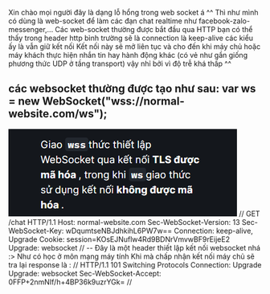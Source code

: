 Xin chào mọi người đây là dạng lỗ hổng trong web socket á ^^
Thì như mình có dùng là web-socket để làm các đạn chat realtime như facebook-zalo-messenger,...
Các web-socket thường được bắt đầu qua HTTP bạn có thể thấy trong header http bình trường sẽ là connection là keep-alive các kiểu ấy là vẫn giữ kết nối
Kết nối này sẽ mở liên tục và cho đến khi máy chủ hoặc máy khách thực hiện nhắn tin hay hành động khác (có vẻ như gần giống phương thức UDP ở tầng transport) vậy nhỉ bởi vì độ trễ khá thấp ^^

## các websocket thường được tạo như sau: var ws = new WebSocket("wss://normal-website.com/ws");
![Alt text](image.png)
//
GET /chat HTTP/1.1
Host: normal-website.com
Sec-WebSocket-Version: 13
Sec-WebSocket-Key: wDqumtseNBJdhkihL6PW7w==
Connection: keep-alive, Upgrade
Cookie: session=KOsEJNuflw4Rd9BDNrVmvwBF9rEijeE2
Upgrade: websocket
//
-- Đây là một header thiết lập kết nối websocket nhá :> Như có học ở môn mạng máy tính
 Khi mà chấp nhận kết nối máy chủ sẽ tra lại response là :
//
HTTP/1.1 101 Switching Protocols
Connection: Upgrade
Upgrade: websocket
Sec-WebSocket-Accept: 0FFP+2nmNIf/h+4BP36k9uzrYGk=
 //